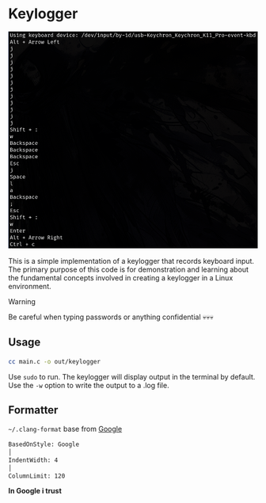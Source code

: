 # Keylogger

![Keylogger screenshot](./sample.png)

This is a simple implementation of a keylogger that records keyboard input.
The primary purpose of this code is for demonstration and learning about the fundamental concepts involved in creating a keylogger in a Linux environment.

> [!WARNING]
>
> Be careful when typing passwords or anything confidential 💀💀💀

## Usage

```sh
cc main.c -o out/keylogger
```

Use `sudo` to run. The keylogger will display output in the terminal by default. Use the `-w` option to write the output to a .log file.

## Formatter

`~/.clang-format` base from [Google](https://google.github.io/styleguide/cppguide.html)

```
BasedOnStyle: Google                                                                                                                                                                                            │
IndentWidth: 4                                                                                                                                                                                                  │
ColumnLimit: 120
```

**In Google i trust**
